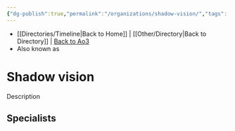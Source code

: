```yaml
---
{"dg-publish":true,"permalink":"/organizations/shadow-vision/","tags":["light dark universal","offense defense utility","control sense alter","forcepower"]}
---
```


- [[Directories/Timeline\|Back to Home]] | [[Other/Directory\|Back to Directory]] | [Back to Ao3](https://archiveofourown.org/works/19334440/chapters/45992584)
- Also known as 

# Shadow vision
Description

**Specialists**
- 